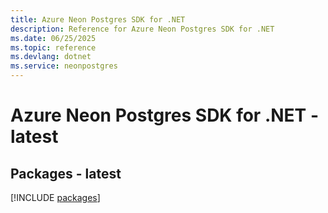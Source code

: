 ```yaml
---
title: Azure Neon Postgres SDK for .NET
description: Reference for Azure Neon Postgres SDK for .NET
ms.date: 06/25/2025
ms.topic: reference
ms.devlang: dotnet
ms.service: neonpostgres
---
```

# Azure Neon Postgres SDK for .NET - latest
## Packages - latest
[!INCLUDE [packages](neon-postgres-index.md)]